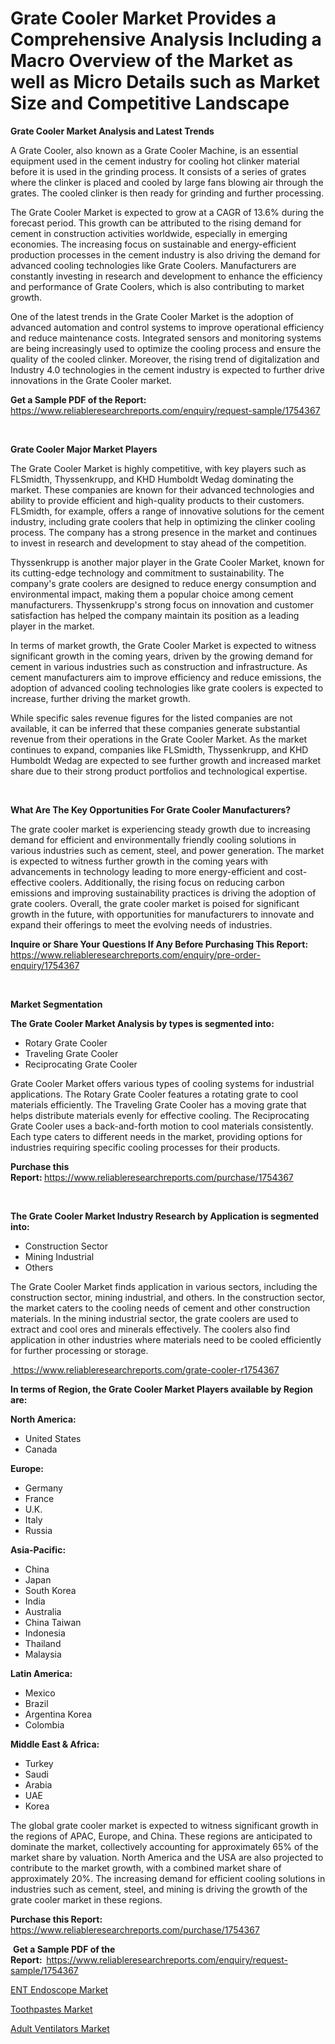 <p><h1>Grate Cooler Market Provides a Comprehensive Analysis Including a Macro Overview of the Market as well as Micro Details such as Market Size and Competitive Landscape</h1></p><p><strong>Grate Cooler Market Analysis and Latest Trends</strong></p>
<p><p>A Grate Cooler, also known as a Grate Cooler Machine, is an essential equipment used in the cement industry for cooling hot clinker material before it is used in the grinding process. It consists of a series of grates where the clinker is placed and cooled by large fans blowing air through the grates. The cooled clinker is then ready for grinding and further processing.</p><p>The Grate Cooler Market is expected to grow at a CAGR of 13.6% during the forecast period. This growth can be attributed to the rising demand for cement in construction activities worldwide, especially in emerging economies. The increasing focus on sustainable and energy-efficient production processes in the cement industry is also driving the demand for advanced cooling technologies like Grate Coolers. Manufacturers are constantly investing in research and development to enhance the efficiency and performance of Grate Coolers, which is also contributing to market growth.</p><p>One of the latest trends in the Grate Cooler Market is the adoption of advanced automation and control systems to improve operational efficiency and reduce maintenance costs. Integrated sensors and monitoring systems are being increasingly used to optimize the cooling process and ensure the quality of the cooled clinker. Moreover, the rising trend of digitalization and Industry 4.0 technologies in the cement industry is expected to further drive innovations in the Grate Cooler market.</p></p>
<p><strong>Get a Sample PDF of the Report:&nbsp;</strong> <a href="https://www.reliableresearchreports.com/enquiry/request-sample/1754367">https://www.reliableresearchreports.com/enquiry/request-sample/1754367</a></p>
<p>&nbsp;</p>
<p><strong>Grate Cooler Major Market Players</strong></p>
<p><p>The Grate Cooler Market is highly competitive, with key players such as FLSmidth, Thyssenkrupp, and KHD Humboldt Wedag dominating the market. These companies are known for their advanced technologies and ability to provide efficient and high-quality products to their customers. FLSmidth, for example, offers a range of innovative solutions for the cement industry, including grate coolers that help in optimizing the clinker cooling process. The company has a strong presence in the market and continues to invest in research and development to stay ahead of the competition.</p><p>Thyssenkrupp is another major player in the Grate Cooler Market, known for its cutting-edge technology and commitment to sustainability. The company's grate coolers are designed to reduce energy consumption and environmental impact, making them a popular choice among cement manufacturers. Thyssenkrupp's strong focus on innovation and customer satisfaction has helped the company maintain its position as a leading player in the market.</p><p>In terms of market growth, the Grate Cooler Market is expected to witness significant growth in the coming years, driven by the growing demand for cement in various industries such as construction and infrastructure. As cement manufacturers aim to improve efficiency and reduce emissions, the adoption of advanced cooling technologies like grate coolers is expected to increase, further driving the market growth.</p><p>While specific sales revenue figures for the listed companies are not available, it can be inferred that these companies generate substantial revenue from their operations in the Grate Cooler Market. As the market continues to expand, companies like FLSmidth, Thyssenkrupp, and KHD Humboldt Wedag are expected to see further growth and increased market share due to their strong product portfolios and technological expertise.</p></p>
<p>&nbsp;</p>
<p><strong>What Are The Key Opportunities For Grate Cooler Manufacturers?</strong></p>
<p><p>The grate cooler market is experiencing steady growth due to increasing demand for efficient and environmentally friendly cooling solutions in various industries such as cement, steel, and power generation. The market is expected to witness further growth in the coming years with advancements in technology leading to more energy-efficient and cost-effective coolers. Additionally, the rising focus on reducing carbon emissions and improving sustainability practices is driving the adoption of grate coolers. Overall, the grate cooler market is poised for significant growth in the future, with opportunities for manufacturers to innovate and expand their offerings to meet the evolving needs of industries.</p></p>
<p><strong>Inquire or Share Your Questions If Any Before Purchasing This Report:</strong> <a href="https://www.reliableresearchreports.com/enquiry/pre-order-enquiry/1754367">https://www.reliableresearchreports.com/enquiry/pre-order-enquiry/1754367</a></p>
<p>&nbsp;</p>
<p><strong>Market Segmentation</strong></p>
<p><strong>The Grate Cooler Market Analysis by types is segmented into:</strong></p>
<p><ul><li>Rotary Grate Cooler</li><li>Traveling Grate Cooler</li><li>Reciprocating Grate Cooler</li></ul></p>
<p><p>Grate Cooler Market offers various types of cooling systems for industrial applications. The Rotary Grate Cooler features a rotating grate to cool materials efficiently. The Traveling Grate Cooler has a moving grate that helps distribute materials evenly for effective cooling. The Reciprocating Grate Cooler uses a back-and-forth motion to cool materials consistently. Each type caters to different needs in the market, providing options for industries requiring specific cooling processes for their products.</p></p>
<p><strong>Purchase this Report:&nbsp;</strong><a href="https://www.reliableresearchreports.com/purchase/1754367">https://www.reliableresearchreports.com/purchase/1754367</a></p>
<p>&nbsp;</p>
<p><strong>The Grate Cooler Market Industry Research by Application is segmented into:</strong></p>
<p><ul><li>Construction Sector</li><li>Mining Industrial</li><li>Others</li></ul></p>
<p><p>The Grate Cooler Market finds application in various sectors, including the construction sector, mining industrial, and others. In the construction sector, the market caters to the cooling needs of cement and other construction materials. In the mining industrial sector, the grate coolers are used to extract and cool ores and minerals effectively. The coolers also find application in other industries where materials need to be cooled efficiently for further processing or storage.</p></p>
<p><a href="https://www.reliableresearchreports.com/grate-cooler-r1754367">&nbsp;https://www.reliableresearchreports.com/grate-cooler-r1754367</a></p>
<p><strong>In terms of Region, the Grate Cooler Market Players available by Region are:</strong></p>
<p>
    <p> <strong> North America: </strong>
        <ul>
            <li>United States</li>
            <li>Canada</li>
        </ul>
        </p> 
    <p> <strong> Europe: </strong>
        <ul>
            <li>Germany</li>
            <li>France</li>
            <li>U.K.</li>
            <li>Italy</li>
            <li>Russia</li>
        </ul>
        </p> 
    <p> <strong> Asia-Pacific: </strong>
        <ul>
            <li>China</li>
            <li>Japan</li>
            <li>South Korea</li>
            <li>India</li>
            <li>Australia</li>
            <li>China Taiwan</li>
            <li>Indonesia</li>
            <li>Thailand</li>
            <li>Malaysia</li>
        </ul>
        </p> 
    <p> <strong> Latin America: </strong>
        <ul>
            <li>Mexico</li>
            <li>Brazil</li>
            <li>Argentina Korea</li>
            <li>Colombia</li>
        </ul>
        </p> 
    <p> <strong> Middle East & Africa: </strong>
        <ul>
            <li>Turkey</li>
            <li>Saudi</li>
            <li>Arabia</li>
            <li>UAE</li>
            <li>Korea</li>
        </ul>
    </p>
    </p>
<p><p>The global grate cooler market is expected to witness significant growth in the regions of APAC, Europe, and China. These regions are anticipated to dominate the market, collectively accounting for approximately 65% of the market share by valuation. North America and the USA are also projected to contribute to the market growth, with a combined market share of approximately 20%. The increasing demand for efficient cooling solutions in industries such as cement, steel, and mining is driving the growth of the grate cooler market in these regions.</p></p>
<p><strong>Purchase this Report: </strong><a href="https://www.reliableresearchreports.com/purchase/1754367">https://www.reliableresearchreports.com/purchase/1754367</a></p>
<p>&nbsp;<strong>Get a Sample PDF of the Report:&nbsp;&nbsp;</strong><a href="https://www.reliableresearchreports.com/enquiry/request-sample/1754367">https://www.reliableresearchreports.com/enquiry/request-sample/1754367</a></p>
<p><strong></strong></p>
<p><p><a href="https://www.linkedin.com/pulse/ent-endoscope-market-comprehensive-assessment-type-application-obkwc?trackingId=s1mNkqIP0NF4JB80KIyZRg%3D%3D">ENT Endoscope Market</a></p><p><a href="https://www.linkedin.com/pulse/toothpastes-market-comprehensive-assessment-type-application-kcdje?trackingId=sUqMuyb2RldpdrwGYzXQpw%3D%3D">Toothpastes Market</a></p><p><a href="https://www.linkedin.com/pulse/adult-ventilators-market-insight-trends-growth-forecasted-from-a6yue?trackingId=%2F9y%2BJqr%2FL9PqPOuyzIeeUw%3D%3D">Adult Ventilators Market</a></p></p>